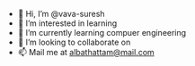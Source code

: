 - 👋 Hi, I’m @vava-suresh
- 👀 I’m interested in learning
- 🌱 I’m currently learning compuer engineering
- 💞️ I’m looking to collaborate on 
- 📫 Mail me at albathattam@mail.com

<!---
vava-suresh/vava-suresh is a ✨ special ✨ repository because its `README.md` (this file) appears on your GitHub profile.
You can click the Preview link to take a look at your changes.
--->
